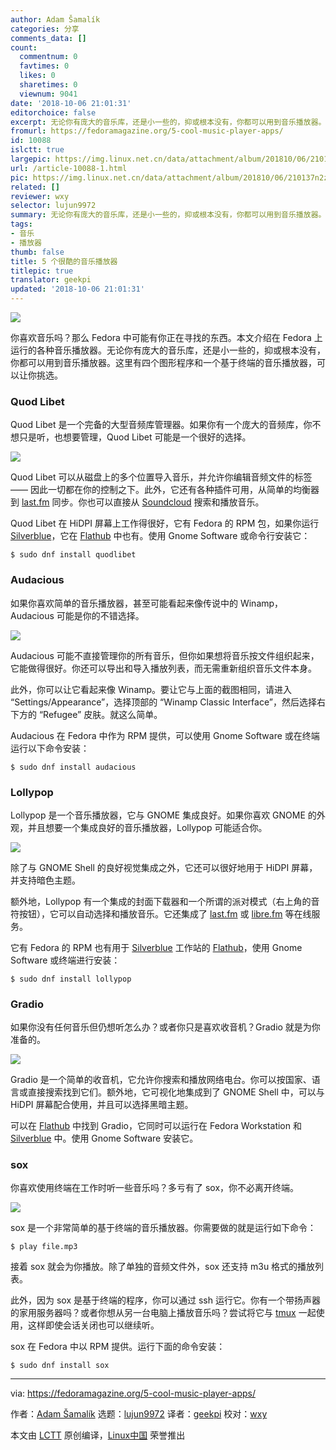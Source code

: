 ```yaml
---
author: Adam Šamalík
categories: 分享
comments_data: []
count:
  commentnum: 0
  favtimes: 0
  likes: 0
  sharetimes: 0
  viewnum: 9041
date: '2018-10-06 21:01:31'
editorchoice: false
excerpt: 无论你有庞大的音乐库，还是小一些的，抑或根本没有，你都可以用到音乐播放器。这里有四个图形程序和一个基于终端的音乐播放器，可以让你挑选。
fromurl: https://fedoramagazine.org/5-cool-music-player-apps/
id: 10088
islctt: true
largepic: https://img.linux.net.cn/data/attachment/album/201810/06/210137n2zcaf7zrzfqrafq.jpg
url: /article-10088-1.html
pic: https://img.linux.net.cn/data/attachment/album/201810/06/210137n2zcaf7zrzfqrafq.jpg.thumb.jpg
related: []
reviewer: wxy
selector: lujun9972
summary: 无论你有庞大的音乐库，还是小一些的，抑或根本没有，你都可以用到音乐播放器。这里有四个图形程序和一个基于终端的音乐播放器，可以让你挑选。
tags:
- 音乐
- 播放器
thumb: false
title: 5 个很酷的音乐播放器
titlepic: true
translator: geekpi
updated: '2018-10-06 21:01:31'
---
```


![](/data/attachment/album/201810/06/210137n2zcaf7zrzfqrafq.jpg)


你喜欢音乐吗？那么 Fedora 中可能有你正在寻找的东西。本文介绍在 Fedora 上运行的各种音乐播放器。无论你有庞大的音乐库，还是小一些的，抑或根本没有，你都可以用到音乐播放器。这里有四个图形程序和一个基于终端的音乐播放器，可以让你挑选。


### Quod Libet


Quod Libet 是一个完备的大型音频库管理器。如果你有一个庞大的音频库，你不想只是听，也想要管理，Quod Libet 可能是一个很好的选择。


![](/data/attachment/album/201810/06/210145khx0f0taooqxicx2.png)


Quod Libet 可以从磁盘上的多个位置导入音乐，并允许你编辑音频文件的标签 —— 因此一切都在你的控制之下。此外，它还有各种插件可用，从简单的均衡器到 [last.fm](https://last.fm) 同步。你也可以直接从 [Soundcloud](https://soundcloud.com/) 搜索和播放音乐。


Quod Libet 在 HiDPI 屏幕上工作得很好，它有 Fedora 的 RPM 包，如果你运行 [Silverblue](https://teamsilverblue.org/)，它在 [Flathub](https://flathub.org/home) 中也有。使用 Gnome Software 或命令行安装它：



```
$ sudo dnf install quodlibet
```

### Audacious


如果你喜欢简单的音乐播放器，甚至可能看起来像传说中的 Winamp，Audacious 可能是你的不错选择。


![](/data/attachment/album/201810/06/210150ieib2ja7ahinadeh.png)


Audacious 可能不直接管理你的所有音乐，但你如果想将音乐按文件组织起来，它能做得很好。你还可以导出和导入播放列表，而无需重新组织音乐文件本身。


此外，你可以让它看起来像 Winamp。要让它与上面的截图相同，请进入 “Settings/Appearance”，选择顶部的 “Winamp Classic Interface”，然后选择右下方的 “Refugee” 皮肤。就这么简单。


Audacious 在 Fedora 中作为 RPM 提供，可以使用 Gnome Software 或在终端运行以下命令安装：



```
$ sudo dnf install audacious
```

### Lollypop


Lollypop 是一个音乐播放器，它与 GNOME 集成良好。如果你喜欢 GNOME 的外观，并且想要一个集成良好的音乐播放器，Lollypop 可能适合你。


![](/data/attachment/album/201810/06/210153rgedxv2jz29jvan2.png)


除了与 GNOME Shell 的良好视觉集成之外，它还可以很好地用于 HiDPI 屏幕，并支持暗色主题。


额外地，Lollypop 有一个集成的封面下载器和一个所谓的派对模式（右上角的音符按钮），它可以自动选择和播放音乐。它还集成了 [last.fm](https://last.fm) 或 [libre.fm](https://libre.fm) 等在线服务。


它有 Fedora 的 RPM 也有用于 [Silverblue](https://teamsilverblue.org/) 工作站的 [Flathub](https://flathub.org/home)，使用 Gnome Software 或终端进行安装：



```
$ sudo dnf install lollypop
```

### Gradio


如果你没有任何音乐但仍想听怎么办？或者你只是喜欢收音机？Gradio 就是为你准备的。


![](/data/attachment/album/201810/06/210157rfwxwtigntawffwf.png)


Gradio 是一个简单的收音机，它允许你搜索和播放网络电台。你可以按国家、语言或直接搜索找到它们。额外地，它可视化地集成到了 GNOME Shell 中，可以与 HiDPI 屏幕配合使用，并且可以选择黑暗主题。


可以在 [Flathub](https://flathub.org/home) 中找到 Gradio，它同时可以运行在 Fedora Workstation 和 [Silverblue](https://teamsilverblue.org/) 中。使用 Gnome Software 安装它。


### sox


你喜欢使用终端在工作时听一些音乐吗？多亏有了 sox，你不必离开终端。


![](/data/attachment/album/201810/06/210201t7378aalyi778iue.png)


sox 是一个非常简单的基于终端的音乐播放器。你需要做的就是运行如下命令：



```
$ play file.mp3
```

接着 sox 就会为你播放。除了单独的音频文件外，sox 还支持 m3u 格式的播放列表。


此外，因为 sox 是基于终端的程序，你可以通过 ssh 运行它。你有一个带扬声器的家用服务器吗？或者你想从另一台电脑上播放音乐吗？尝试将它与 [tmux](https://fedoramagazine.org/use-tmux-more-powerful-terminal/) 一起使用，这样即使会话关闭也可以继续听。


sox 在 Fedora 中以 RPM 提供。运行下面的命令安装：



```
$ sudo dnf install sox
```



---


via: <https://fedoramagazine.org/5-cool-music-player-apps/>


作者：[Adam Šamalík](https://fedoramagazine.org/author/asamalik/) 选题：[lujun9972](https://github.com/lujun9972) 译者：[geekpi](https://github.com/geekpi) 校对：[wxy](https://github.com/wxy)


本文由 [LCTT](https://github.com/LCTT/TranslateProject) 原创编译，[Linux中国](https://linux.cn/) 荣誉推出